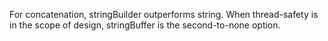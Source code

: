 For concatenation, stringBuilder outperforms string. 
When thread-safety is in the scope of design, stringBuffer is the second-to-none option. 

